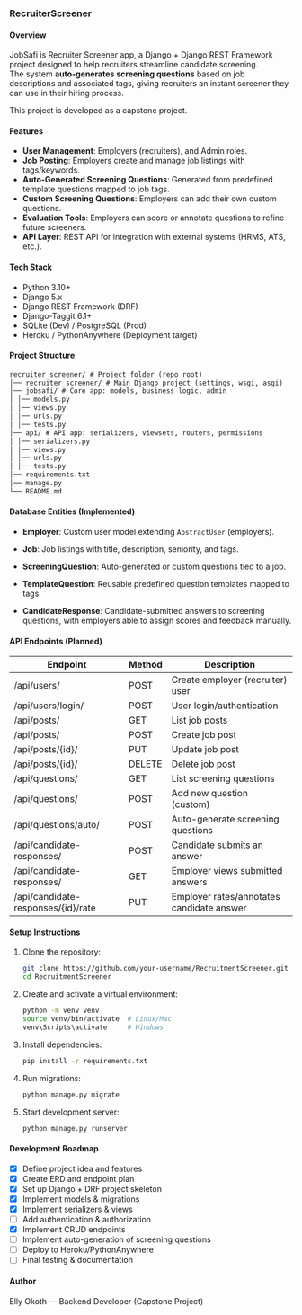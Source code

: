 ### RecruiterScreener

#### Overview

JobSafi is Recruiter Screener app, a Django + Django REST Framework project designed to help recruiters streamline candidate screening.  
The system **auto-generates screening questions** based on job descriptions and associated tags, giving recruiters an instant screener they can use in their hiring process.  

This project is developed as a capstone project.

#### Features

* **User Management**: Employers (recruiters), and Admin roles.  
* **Job Posting**: Employers create and manage job listings with tags/keywords.  
* **Auto-Generated Screening Questions**: Generated from predefined template questions mapped to job tags.  
* **Custom Screening Questions**: Employers can add their own custom questions.  
* **Evaluation Tools**: Employers can score or annotate questions to refine future screeners.  
* **API Layer**: REST API for integration with external systems (HRMS, ATS, etc.).  


#### Tech Stack

* Python 3.10+  
* Django 5.x  
* Django REST Framework (DRF)  
* Django-Taggit 6.1+  
* SQLite (Dev) / PostgreSQL (Prod)  
* Heroku / PythonAnywhere (Deployment target)  

#### Project Structure
``` markdown
recruiter_screener/ # Project folder (repo root)
│── recruiter_screener/ # Main Django project (settings, wsgi, asgi)
│── jobsafi/ # Core app: models, business logic, admin
│ │── models.py
│ │── views.py
│ │── urls.py
│ │── tests.py
│── api/ # API app: serializers, viewsets, routers, permissions
│ │── serializers.py
│ │── views.py
│ │── urls.py
│ │── tests.py
│── requirements.txt
│── manage.py
└── README.md
```

#### Database Entities (Implemented)

* **Employer**: Custom user model extending `AbstractUser` (employers).  
* **Job**: Job listings with title, description, seniority, and tags.  
* **ScreeningQuestion**: Auto-generated or custom questions tied to a job.  
* **TemplateQuestion**: Reusable predefined question templates mapped to tags.  

* **CandidateResponse**: Candidate-submitted answers to screening questions, with employers able to assign scores and feedback manually.  

#### API Endpoints (Planned)

| Endpoint             | Method | Description                       |
|----------------------|--------|-----------------------------------|
| /api/users/          | POST   | Create employer (recruiter) user  |
| /api/users/login/    | POST   | User login/authentication         |
| /api/posts/          | GET    | List job posts                    |
| /api/posts/          | POST   | Create job post                   |
| /api/posts/{id}/     | PUT    | Update job post                   |
| /api/posts/{id}/     | DELETE | Delete job post                   |
| /api/questions/      | GET    | List screening questions          |
| /api/questions/      | POST   | Add new question (custom)         |
| /api/questions/auto/ | POST   | Auto-generate screening questions |
| /api/candidate-responses/	| POST	| Candidate submits an answer
| /api/candidate-responses/	| GET	| Employer views submitted answers
| /api/candidate-responses/{id}/rate	| PUT	| Employer rates/annotates candidate answer

#### Setup Instructions

1. Clone the repository:

    ```bash
    git clone https://github.com/your-username/RecruitmentScreener.git
    cd RecruitmentScreener
    ```

2. Create and activate a virtual environment:

    ```bash
    python -m venv venv
    source venv/bin/activate  # Linux/Mac
    venv\Scripts\activate     # Windows
    ```

3. Install dependencies:

    ```bash
    pip install -r requirements.txt
    ```

4. Run migrations:

    ```bash
    python manage.py migrate
    ```

5. Start development server:

    ```bash
    python manage.py runserver
    ```

#### Development Roadmap

- [x] Define project idea and features  
- [x] Create ERD and endpoint plan  
- [x] Set up Django + DRF project skeleton  
- [x] Implement models & migrations  
- [x] Implement serializers & views  
- [ ] Add authentication & authorization  
- [x] Implement CRUD endpoints  
- [ ] Implement auto-generation of screening questions  
- [ ] Deploy to Heroku/PythonAnywhere  
- [ ] Final testing & documentation  

#### Author

Elly Okoth — Backend Developer (Capstone Project)
